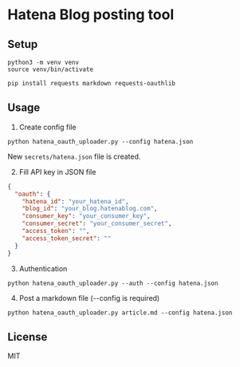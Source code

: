 # Hatena Blog posting tool

## Setup

```console
python3 -m venv venv
source venv/bin/activate

pip install requests markdown requests-oauthlib
```

## Usage

1. Create config file

```console
python hatena_oauth_uploader.py --config hatena.json
```

New `secrets/hatena.json` file is created.

2. Fill API key in JSON file

```json
{
  "oauth": {
    "hatena_id": "your_hatena_id",
    "blog_id": "your_blog.hatenablog.com",
    "consumer_key": "your_consumer_key",
    "consumer_secret": "your_consumer_secret",
    "access_token": "",
    "access_token_secret": ""
  }
}
```

3. Authentication

```console
python hatena_oauth_uploader.py --auth --config hatena.json
```

4. Post a markdown file (--config is required)

```console
python hatena_oauth_uploader.py article.md --config hatena.json
```


## License

MIT
